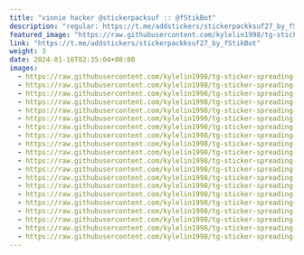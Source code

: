 ```yaml
---
title: "vinnie hacker @stickerpacksuf :: @fStikBot"
description: "regular: https://t.me/addstickers/stickerpackksuf27_by_fStikBot"
featured_image: "https://raw.githubusercontent.com/kylelin1998/tg-sticker-spreading-worldwide-images/main/img/14bd7110-0610-41a6-98b4-e1e713369a77.jpg"
link: "https://t.me/addstickers/stickerpackksuf27_by_fStikBot"
weight: 3
date: 2024-01-16T02:35:04+08:00
images:
  - https://raw.githubusercontent.com/kylelin1998/tg-sticker-spreading-worldwide-images/main/img/14bd7110-0610-41a6-98b4-e1e713369a77.jpg
  - https://raw.githubusercontent.com/kylelin1998/tg-sticker-spreading-worldwide-images/main/img/2cecc194-8d6b-4b91-8409-bcbac75cd774.jpg
  - https://raw.githubusercontent.com/kylelin1998/tg-sticker-spreading-worldwide-images/main/img/d4979326-3133-4b97-9817-03531838938a.jpg
  - https://raw.githubusercontent.com/kylelin1998/tg-sticker-spreading-worldwide-images/main/img/94ad5fa1-a0e1-4c0c-9c44-ac9877a8e6ed.jpg
  - https://raw.githubusercontent.com/kylelin1998/tg-sticker-spreading-worldwide-images/main/img/7c7e19d1-3441-47a9-98ba-f7dc6e95d112.jpg
  - https://raw.githubusercontent.com/kylelin1998/tg-sticker-spreading-worldwide-images/main/img/752eb9a7-6a7b-4a48-b2dc-27917236f951.jpg
  - https://raw.githubusercontent.com/kylelin1998/tg-sticker-spreading-worldwide-images/main/img/7ec86873-c16c-45a1-9263-d08e9b7df73b.jpg
  - https://raw.githubusercontent.com/kylelin1998/tg-sticker-spreading-worldwide-images/main/img/548f87bf-25f8-4026-ab19-573440829675.jpg
  - https://raw.githubusercontent.com/kylelin1998/tg-sticker-spreading-worldwide-images/main/img/9a7f338b-a07e-489e-80b8-3ef023c5539a.jpg
  - https://raw.githubusercontent.com/kylelin1998/tg-sticker-spreading-worldwide-images/main/img/2c413c40-f804-49a4-8bd7-646a862859b6.jpg
  - https://raw.githubusercontent.com/kylelin1998/tg-sticker-spreading-worldwide-images/main/img/c5507bd9-5f50-4df6-b7b6-7183c4ba6d2e.jpg
  - https://raw.githubusercontent.com/kylelin1998/tg-sticker-spreading-worldwide-images/main/img/ecfea4e7-4792-4982-9e99-d40bfd6c23f1.jpg
  - https://raw.githubusercontent.com/kylelin1998/tg-sticker-spreading-worldwide-images/main/img/da463b91-4276-4a4e-9538-b67511f7dc48.jpg
  - https://raw.githubusercontent.com/kylelin1998/tg-sticker-spreading-worldwide-images/main/img/c6134b80-fa9d-4d77-85fb-5a46307a77ed.jpg
  - https://raw.githubusercontent.com/kylelin1998/tg-sticker-spreading-worldwide-images/main/img/48fe58dc-0365-4a48-825f-3bda8a6e5916.jpg
  - https://raw.githubusercontent.com/kylelin1998/tg-sticker-spreading-worldwide-images/main/img/d2d28bb2-381b-4f3e-8cc6-0268d8fd4f09.jpg
  - https://raw.githubusercontent.com/kylelin1998/tg-sticker-spreading-worldwide-images/main/img/98e176c1-b1d9-4799-9aa6-9fddbfa7894a.jpg
  - https://raw.githubusercontent.com/kylelin1998/tg-sticker-spreading-worldwide-images/main/img/c9bdb778-d902-4216-a04a-d0e0bc050e7d.jpg
  - https://raw.githubusercontent.com/kylelin1998/tg-sticker-spreading-worldwide-images/main/img/8cb5d26e-43e3-40aa-aecd-08c5d96fab8d.jpg
  - https://raw.githubusercontent.com/kylelin1998/tg-sticker-spreading-worldwide-images/main/img/5b111f38-c180-43d2-8130-9e380e5ee930.jpg
---
```

